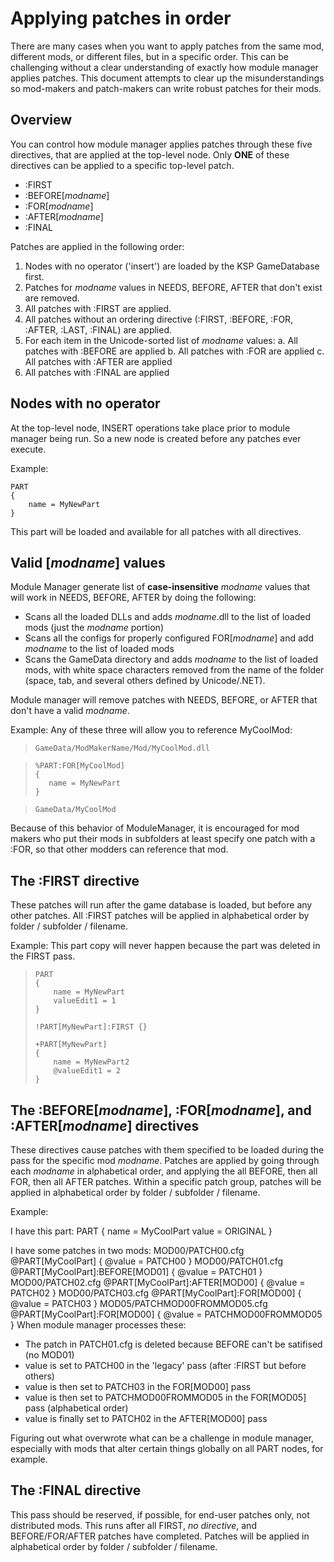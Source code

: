 # Applying patches in order

There are many cases when you want to apply patches from the same mod, different mods, or different files, but in a specific order. This can be challenging without a clear understanding of exactly how module manager applies patches. This document attempts to clear up the misunderstandings so mod-makers and patch-makers can write robust patches for their mods.

## Overview
You can control how module manager applies patches through these five directives, that are applied at the top-level node. Only **ONE** of these directives can be applied to a specific top-level patch.
* :FIRST
* :BEFORE[_modname_]
* :FOR[_modname_]
* :AFTER[_modname_]
* :FINAL 

Patches are applied in the following order:
1. Nodes with no operator ('insert') are loaded by the KSP GameDatabase first.
2. Patches for _modname_ values in NEEDS, BEFORE, AFTER that don't exist are removed.
3. All patches with :FIRST are applied.
4. All patches without an ordering directive (:FIRST, :BEFORE, :FOR, :AFTER, :LAST, :FINAL) are applied.
5. For each item in the Unicode-sorted list of _modname_ values:
    a. All patches with :BEFORE are applied
    b. All patches with :FOR are applied
    c. All patches with :AFTER are applied
6. All patches with :FINAL are applied

## Nodes with no operator
At the top-level node, INSERT operations take place prior to module manager being run. So a new node is created before any patches ever execute. 

Example:

    PART
    {
        name = MyNewPart
    }

This part will be loaded and available for all patches with all directives.

## Valid [_modname_] values
Module Manager generate list of **case-insensitive** _modname_ values that will work in NEEDS, BEFORE, AFTER by doing the following:
* Scans all the loaded DLLs and adds _modname_.dll to the list of loaded mods (just the _modname_ portion)
* Scans all the configs for properly configured FOR[_modname_] and add _modname_ to the list of loaded mods
* Scans the GameData directory and adds _modname_ to the list of loaded mods, with white space characters removed from the name of the folder (space, tab, and several others defined by Unicode/.NET).

Module manager will remove patches with NEEDS, BEFORE, or AFTER that don't have a valid _modname_.

Example: Any of these three will allow you to reference MyCoolMod:
    
>     GameData/ModMakerName/Mod/MyCoolMod.dll

>     %PART:FOR[MyCoolMod]
>     {
>        name = MyNewPart
>     }

>     GameData/MyCoolMod

Because of this behavior of ModuleManager, it is encouraged for mod makers who put their mods in subfolders at least specify one patch with a :FOR, so that other modders can reference that mod.


## The :FIRST directive
These patches will run after the game database is loaded, but before any other patches.
All :FIRST patches will be applied in alphabetical order by folder / subfolder / filename.

Example:
This part copy will never happen because the part was deleted in the FIRST pass.

>     PART
>     {
>         name = MyNewPart
>         valueEdit1 = 1
>     }
>     
>     !PART[MyNewPart]:FIRST {}
>     
>     +PART[MyNewPart]
>     {  
>         name = MyNewPart2
>         @valueEdit1 = 2
>     }

## The :BEFORE[_modname_], :FOR[_modname_], and :AFTER[_modname_] directives
These directives cause patches with them specified to be loaded during the pass for the specific mod _modname_.
Patches are applied by going through each _modname_ in alphabetical order, and applying the all BEFORE, then all FOR, then all AFTER patches. Within a specific patch group, patches will be applied in alphabetical order by folder / subfolder / filename.

Example:

I have this part:
    PART
    {
        name = MyCoolPart
        value = ORIGINAL
    }

I have some patches in two mods:
MOD00/PATCH00.cfg
    @PART[MyCoolPart]
    {
        @value = PATCH00
    }
MOD00/PATCH01.cfg
    @PART[MyCoolPart]:BEFORE[MOD01]
    {
        @value = PATCH01
    }
MOD00/PATCH02.cfg
    @PART[MyCoolPart]:AFTER[MOD00]
    {
        @value = PATCH02
    }
MOD00/PATCH03.cfg
    @PART[MyCoolPart]:FOR[MOD00]
    {
        @value = PATCH03
    }
MOD05/PATCHMOD00FROMMOD05.cfg
    @PART[MyCoolPart]:FOR[MOD00]
    {
        @value = PATCHMOD00FROMMOD05
    }
When module manager processes these:
- The patch in PATCH01.cfg is deleted because BEFORE can't be satifised (no MOD01)
- value is set to PATCH00 in the 'legacy' pass (after :FIRST but before others)
- value is then set to PATCH03 in the FOR[MOD00] pass
- value is then set to PATCHMOD00FROMMOD05 in the FOR[MOD05] pass (alphabetical order)
- value is finally set to PATCH02 in the AFTER[MOD00] pass

Figuring out what overwrote what can be a challenge in module manager, especially with mods that alter certain things globally on all PART nodes, for example.

## The :FINAL directive
This pass should be reserved, if possible, for end-user patches only, not distributed mods.
This runs after all FIRST, _no directive_, and BEFORE/FOR/AFTER patches have completed.
Patches will be applied in alphabetical order by folder / subfolder / filename.
